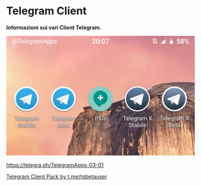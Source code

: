 # Telegram Client

**Informazioni sui vari Client Telegram.**

![screenshot](assets/client.png)

https://telegra.ph/TelegramApps-03-01

[Telegram Client Pack by t.me/tgbetauser](https://t.me/addstickers/ClientTelegrambyRedDroidUser)

